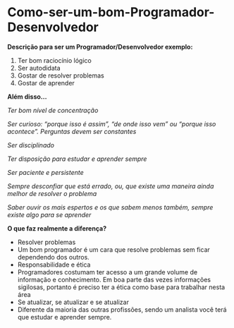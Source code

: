 # Como-ser-um-bom-Programador-Desenvolvedor
**Descrição para ser um Programador/Desenvolvedor exemplo:**
1. Ter bom raciocínio lógico
2. Ser autodidata
3. Gostar de resolver problemas
4. Gostar de aprender

**Além disso...**
    
   *Ter bom nível de concentração*
 
   *Ser curioso: “porque isso é assim”, “de onde isso vem” ou “porque isso acontece”. Perguntas devem ser constantes*
 
   *Ser disciplinado*

   *Ter disposição para estudar e aprender sempre*

   *Ser paciente e persistente*

   *Sempre desconfiar que está errado, ou, que existe uma maneira ainda melhor de resolver o problema*

   *Saber ouvir os mais espertos e os que sabem menos também, sempre existe algo para se aprender*

**O que faz realmente a diferença?**
- Resolver problemas
- Um bom programador é um cara que resolve problemas sem ficar dependendo dos outros. 
- Responsabilidade e ética
- Programadores costumam ter acesso a um grande volume de informação e conhecimento. Em boa parte das vezes informações sigilosas, portanto é preciso ter a ética como   base para trabalhar nesta área
- Se atualizar, se atualizar e se atualizar
- Diferente da maioria das outras profissões, sendo um analista você terá que estudar e aprender sempre.
